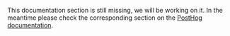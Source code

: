 
This documentation section is still missing, we will be working on it. In the meantime please check the corresponding section on the [PostHog documentation](https://posthog.com/docs).
